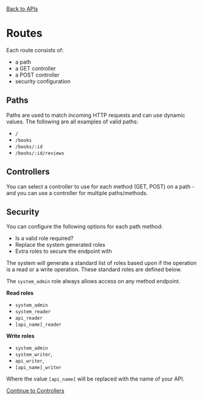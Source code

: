 [Back to APIs](/documentation/apis)

# Routes

Each route consists of:

*   a path
*   a GET controller
*   a POST controller
*   security configuration

## Paths

Paths are used to match incoming HTTP requests and can use dynamic values. The following are all examples of valid paths:

*   `/`
*   `/books`
*   `/books/:id`
*   `/books/:id/reviews`

## Controllers

You can select a controller to use for each method (GET, POST) on a path - and you can use a controller for multiple paths/methods.

## Security

You can configure the following options for each path method:

*   Is a valid role required?
*   Replace the system generated roles
*   Extra roles to secure the endpoint with

The system will generate a standard list of roles based upon if the operation is a read or a write operation. These standard roles are defined below.

The `system_admin` role always allows access on any method endpoint.

**Read roles**

*   `system_admin`
*   `system_reader`
*   `api_reader`
*   `[api_name]_reader`

**Write roles**

*   `system_admin`
*   `system_writer`,
*   `api_writer`,
*   `[api_name]_writer`

Where the value `[api_name]` will be replaced with the name of your API.

[Continue to Controllers](/documentation/apis/controllers)